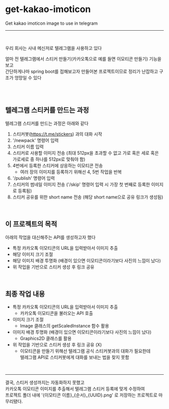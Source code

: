 # get-kakao-imoticon
Get kakao imoticon image to use in telegram

* * *

<br />

우리 회사는 사내 메신저로 텔레그램을 사용하고 있다   

얼마 전 텔레그램에서 스티커 만들기(카카오톡으로 예를 들면 이모티콘 만들기) 기능을 보고   
간단하게나마 spring boot를 접해보고자 만들어본 프로젝트이므로 정리가 난잡하고 구조가 엉망일 수 있다   

<br />
<br />

## 텔레그램 스티커를 만드는 과정
텔레그램 스티커를 만드는 과정은 아래와 같다

1. 스티커봇(https://t.me/stickers) 과의 대화 시작
2. '/newpack' 명령어 입력
3. 스티커 이름 입력
4. 스티커로 사용할 이미지 전송 (최대 512px을 초과할 수 없고 가로 혹은 세로 혹은 가로세로 중 하나를 512px로 맞춰야 함)
5. 4번에서 등록한 스티커에 상응하는 이모티콘 전송   
   - 여러 장의 이미지를 등록하기 위해선 4, 5번 작업을 반복
6. '/publish' 명령어 입력
7. 스티커의 썸네일 이미지 전송 ('/skip' 명령어 입력 시 가장 첫 번째로 등록한 이미지로 등록됨)
8. 스티커 공유를 위한 short name 전송 (해당 short name으로 공유 링크가 생성됨)

<br />

## 이 프로젝트의 목적
아래의 작업을 대신해주는 API를 생성하고자 했다

+ 특정 카카오톡 이모티콘의 URL을 입력받아서 이미지 추출
+ 해당 이미지 크기 조절
+ 해당 이미지 배경 투명화 (배경이 있으면 이모티콘이라기보다 사진의 느낌이 났다)
+ 위 작업을 기반으로 스티커 생성 후 링크 공유

<br />

## 최종 작업 내용

+ 특정 카카오톡 이모티콘의 URL을 입력받아서 이미지 추출
   - 카카오톡 이모티콘을 불러오는 API 호출
+ 이미지 크기 조절
   - Image 클래스의 getScaledInstance 함수 활용
+ 이미지 배경 투명화 (배경이 있으면 이모티콘이라기보다 사진의 느낌이 났다)
   - Graphics2D 클래스를 활용
+ 위 작업을 기반으로 스티커 생성 후 링크 공유 (X)
   - 이모티콘을 만들기 위해선 텔레그램 공식 스티커봇과의 대화가 필요한데   
     텔레그램 API로 스티커봇에게 대화를 보내는 법을 찾지 못함

<br />

* * *

결국, 스티커 생성까지는 자동화하지 못했고   
카카오톡 이모티콘 이미지를 추출해서 텔레그램 스티커 등록에 맞게 수정하여   
프로젝트 폴더 내에 '{이모티콘 이름}\_{순서}\_{UUID}.png' 로 저장하는 프로젝트로 마무리됐다.
